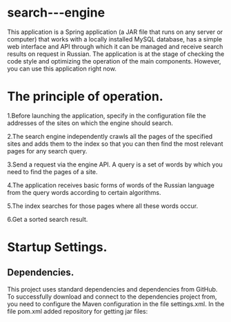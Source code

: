 # search---engine
This application is a Spring application (a JAR file that runs on any server or computer) that works with a locally installed MySQL database, has a simple web interface and API through which it can be managed and receive search results on request in Russian. The application is at the stage of checking the code style and optimizing the operation of the main components. However, you can use this application right now.
# The principle of operation. 
1.Before launching the application, specify in the configuration file the addresses of the sites on which the engine should search.

2.The search engine independently crawls all the pages of the specified sites and adds them to the index so that you can then find the most relevant pages for any search query.

3.Send a request via the engine API. A query is a set of words by which you need to find the pages of a site.

4.The application receives basic forms of words of the Russian language from the query words according to certain algorithms.

5.The index searches for those pages where all these words occur.

6.Get a sorted search result.
# Startup Settings.
## Dependencies.
This project uses standard dependencies and dependencies from GitHub. To successfully download and connect to the dependencies project from, you need to configure the Maven configuration in the file settings.xml. In the file pom.xml added repository for getting jar files: <template>
 
  ```html
<repositories>
    <repository>
        <id>github</id>
        <name>GitHub Apache Maven Packages - Russian Morphology</name>
        <url>https://maven.pkg.github.com/skillbox-java/russianmorphology</url>
    </repository>
</repositories>
  ```
  
 Since GitHub requires token authorization to get data from a public repository, to specify the token, find the file settings.xml
-In Windows, it is located in the directory C:/Users /<Your user name>/.m2
-In Linux directory /home/<Your user name>/.m2
-In macOS at /Users/<Your user name>/.m2
Attention! 
The current token, the string to be inserted into the <value> tag...</value> is located in the document by reference
https://docs.google.com/document/d/1REA7E14HWNvpp3a6XqEoPLcISaxkDe8iQXVv98Nzktw/edit 
  ```html
  <servers>
    <server>
        <id>github</id>
        <configuration>
            <httpHeaders>
                <property>
                    <name>Authorization</name>
                    <value>Токен доступа</value>
                </property>
            </httpHeaders>
        </configuration>
    </server>
</servers>
   ```
Don't forget to change the token to the current one!
  
❗️If there is no file, then create settings.xml and insert into it:
```html
<settings xmlns="http://maven.apache.org/SETTINGS/1.0.0"
          xmlns:xsi="http://www.w3.org/2001/XMLSchema-instance"
          xsi:schemaLocation="http://maven.apache.org/SETTINGS/1.0.0
 https://maven.apache.org/xsd/settings-1.0.0.xsd">

   <servers>
       <server>
           <id>github</id>
           <configuration>
               <httpHeaders>
                   <property>
                       <name>Authorization</name>
                       <value>Токен доступа</value>
                   </property>
               </httpHeaders>
           </configuration>
        </server>
   </servers>

</settings>
``` 
Don't forget to change the token to the current one!
  
After that, update the dependencies in the project or force update the data from pom.xml 
  
To do this, call the context menu of the pom file.xml in the Project file tree and select the menu item Maven -> Reload Project.
  
If after that you still have an error:
 ```html
Could not transfer artifact org.apache.lucene.morphology:morph:pom:1.5
from/to github (https://maven.pkg.github.com/skillbox-java/russianmorphology):
authentication failed for
https://maven.pkg.github.com/skillbox-java/russianmorphology/org/apache/lucene/morphology/morph/1.5/morph-1.5.pom,
status: 401 Unauthorized
 ```
 Clean the Maven cache. The most reliable way is to delete a directory:

-Windows C:\Users\<user_name>\.m2\repository

-macOs /Users/<user_name>/.m2/repository

-Linux /home/<user_name>/.m2/repository
  
 After that, try again to update this from pom.xml
 ## DB Connection Settings.
 A driver for connecting to the MySQL database has been added to the project. To run the project, make sure that you have a MySQL 8.x server running.
 If you have docker installed, you can run a container with ready-made settings for the project with the command:
 ```html
 docker run -d --name=Search-engine -e="MYSQL_ROOT_PASSWORD=11111111" -e="MYSQL_DATABASE=search_engine" -p3306:3306 mysql
 ```
 The default user name is root, the project settings in src/resources/application.yml correspond to the container settings, you do not need to change them.
 
 ❗️ If you have a MacBook with an M1 processor, you need to use a special image for ARM processors:
 ```html
 docker run -d --name=Search-engine -e="MYSQL_ROOT_PASSWORD=11111111" -e="MYSQL_DATABASE=search_engine" -p3306:3306 arm64v8/mysql:oracle
 ```
 If you use MySQL without docker, then create a search_engine database and replace the username and password in the src/resources/application.yml configuration file:
 ```html
 spring.jpa.hibernate.use-new-id-generator-mappings: false
 spring.datasource.url: jdbc:mysql://localhost:3306/search_engine?useSSL=false
 spring.datasource.username: root # user name
 spring.datasource.password: 11111111 # password
 ```
 After that, you can start the project. If the correct data is entered, the project will start successfully. If the launch ends with errors, study the error text, make
 corrections and try again.
 
 You can also use PostgreSQL DB in the application.
 
 ## Indexing Settings.
 Indexing is the process of forming a search index based on a certain amount of information. A search index is a specially organized database that allows you to 
 quickly and conveniently search for this information.
 The speed of search by the search index in any search engines, as a rule, takes a short time (usually fractions of a second) compared to the usual search by searching 
 through the entire array of information.
 For successful indexing, you must specify a site or a list of sites in application.yml as shown in the example:
 ```html
 sites:
        	- url: https://www.lenta.ru/
           name: Лента.ру
         - url: https://www.skillbox.ru/
           name: Skillbox
 ```
 For the correct relevance of the found pages, it is also necessary to specify its value for the page fields in application.yml. For example:
 ```html
 fields:
  fieldList:
    - name: title
      selector: title
      weight: 1.0 # relevance
    - name: body
      selector: body
      weight: 0.8 # relevance
 ```

 If you want to create new data after application restart, you need to set "newDB" field to "true", else set to "false" in application.yml.
 
 The relevance (weight) must be specified between 0 and 1.
 # Project structure
 The application uses the concept of MVC.

 
